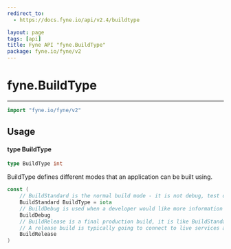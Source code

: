 ```yaml
---
redirect_to:
  - https://docs.fyne.io/api/v2.4/buildtype

layout: page
tags: [api]
title: Fyne API "fyne.BuildType"
package: fyne.io/fyne/v2
---
```

# fyne.BuildType
---

```go
import "fyne.io/fyne/v2"
```

## Usage

#### type BuildType

```go
type BuildType int
```

BuildType defines different modes that an application can be built using.

```go
const (
	// BuildStandard is the normal build mode - it is not debug, test or release mode.
	BuildStandard BuildType = iota
	// BuildDebug is used when a developer would like more information and visual output for app debugging.
	BuildDebug
	// BuildRelease is a final production build, it is like BuildStandard but will use distribution certificates.
	// A release build is typically going to connect to live services and is not usually used during development.
	BuildRelease
)
```
